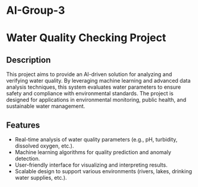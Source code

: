 # AI-Group-3

# Water Quality Checking Project

## Description

This project aims to provide an AI-driven solution for analyzing and verifying water quality. By leveraging machine learning and advanced data analysis techniques, this system evaluates water parameters to ensure safety and compliance with environmental standards. The project is designed for applications in environmental monitoring, public health, and sustainable water management.

## Features

- Real-time analysis of water quality parameters (e.g., pH, turbidity, dissolved oxygen, etc.).
- Machine learning algorithms for quality prediction and anomaly detection.
- User-friendly interface for visualizing and interpreting results.
- Scalable design to support various environments (rivers, lakes, drinking water supplies, etc.).
